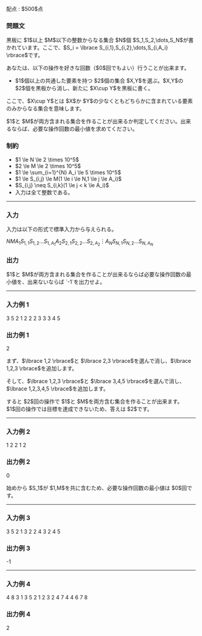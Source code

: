 
<div>

<span>

<span>

<p>
配点 : $500$点
</p>

<div>

<section>

### **問題文**

<p>
黒板に $1$以上 $M$以下の整数からなる集合 $N$個 $S_1,S_2,\dots,S_N$が書かれています。ここで、$S_i = \lbrace S_{i,1},S_{i,2},\dots,S_{i,A_i} \rbrace$です。
</p>

<p>
あなたは、以下の操作を好きな回数（$0$回でもよい）行うことが出来ます。
</p>

<ul>

<li>
$1$個以上の共通した要素を持つ $2$個の集合 $X,Y$を選ぶ。$X,Y$の $2$個を黒板から消し、新たに $X\cup Y$を黒板に書く。
</li>

</ul>

<p>
ここで、$X\cup Y$とは $X$か $Y$の少なくともどちらかに含まれている要素のみからなる集合を意味します。
</p>

<p>
$1$と $M$が両方含まれる集合を作ることが出来るか判定してください。出来るならば、必要な操作回数の最小値を求めてください。
</p>

</section>

</div>

<div>

<section>

### **制約**

<ul>

<li>
$1 \le N \le 2 \times 10^5$
</li>

<li>
$2 \le M \le 2 \times 10^5$
</li>

<li>
$1 \le \sum_{i=1}^{N} A_i \le 5 \times 10^5$
</li>

<li>
$1 \le S_{i,j} \le M(1 \le i \le N,1 \le j \le A_i)$
</li>

<li>
$S_{i,j} \neq S_{i,k}(1 \le j < k \le A_i)$
</li>

<li>
入力は全て整数である。
</li>

</ul>

</section>

</div>

---

<div>

<div>

<section>

### **入力**

<p>
入力は以下の形式で標準入力から与えられる。
</p>

<div>

$N$$M$$A_1$$S_{1,1}$$S_{1,2}$$\dots$$S_{1,A_1}$$A_2$$S_{2,1}$$S_{2,2}$$\dots$$S_{2,A_2}$$\vdots$$A_N$$S_{N,1}$$S_{N,2}$$\dots$$S_{N,A_N}$
</div>

</section>

</div>

<div>

<section>

### **出力**

<p>
$1$と $M$が両方含まれる集合を作ることが出来るならば必要な操作回数の最小値を、出来ないならば `-1`を出力せよ。
</p>

</section>

</div>

</div>

---

<div>

<section>

### **入力例 1**

<div>

3 5
2
1 2
2
2 3
3
3 4 5

</div>

</section>

</div>

<div>

<section>

### **出力例 1**

<div>

2

</div>

<p>
まず、$\lbrace 1,2 \rbrace$と $\lbrace 2,3 \rbrace$を選んで消し、$\lbrace 1,2,3 \rbrace$を追加します。
</p>

<p>
そして、$\lbrace 1,2,3 \rbrace$と $\lbrace 3,4,5 \rbrace$を選んで消し、$\lbrace 1,2,3,4,5 \rbrace$を追加します。
</p>

<p>
すると $2$回の操作で $1$と $M$を両方含む集合を作ることが出来ます。$1$回の操作では目標を達成できないため、答えは $2$です。
</p>

</section>

</div>

---

<div>

<section>

### **入力例 2**

<div>

1 2
2
1 2

</div>

</section>

</div>

<div>

<section>

### **出力例 2**

<div>

0

</div>

<p>
始めから $S_1$が $1,M$を共に含むため、必要な操作回数の最小値は $0$回です。
</p>

</section>

</div>

---

<div>

<section>

### **入力例 3**

<div>

3 5
2
1 3
2
2 4
3
2 4 5

</div>

</section>

</div>

<div>

<section>

### **出力例 3**

<div>

-1

</div>

</section>

</div>

---

<div>

<section>

### **入力例 4**

<div>

4 8
3
1 3 5
2
1 2
3
2 4 7
4
4 6 7 8

</div>

</section>

</div>

<div>

<section>

### **出力例 4**

<div>

2

</div>

</section>

</div>

</span>

</span>

</div>
